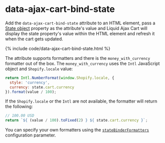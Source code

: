 # data-ajax-cart-bind-state

Add the `data-ajax-cart-bind-state` attribute to an HTML element, pass a [State object](/reference/state/) property as the attribute's value and Liquid Ajax Cart will display the state property's value within the HTML element and refresh it when the cart gets updated.

{% include code/data-ajax-cart-bind-state.html %}

The attribute supports formatters and there is the `money_with_currency` formatter out of the box. The `money_with_currency` uses the `Intl` JavaScript object and `Shopify.locale` value:

```javascript
return Intl.NumberFormat(window.Shopify.locale, { 
  style: 'currency',
  currency: state.cart.currency
}).format(value / 100);
```

If the `Shopify.locale` or the `Intl` are not available, the formatter will return the following:
```javascript
// 100.00 USD
return `${ (value / 100).toFixed(2) } ${ state.cart.currency }`;
```

You can specify your own formatters using the [`stateBinderFormatters`](/reference/stateBinderFormatters/) configuration parameter.